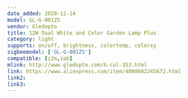 ```yaml
---
date_added: 2020-12-14
model: GL-G-001ZS
vendor: Gledopto
title: 12W Dual White and Color Garden Lamp Plus
category: light
supports: on/off, brightness, colortemp, colorxy
zigbeemodel: ['GL-G-001ZS']
compatible: [z2m,iob]
mlink: http://www.gledopto.com/h-col-353.html
link: https://www.aliexpress.com/item/4000602245672.html
link2: 
link3: 
---
```


